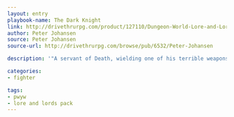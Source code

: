 ```yaml
---
layout: entry
playbook-name: The Dark Knight
link: http://drivethrurpg.com/product/127110/Dungeon-World-Lore-and-Lords-Pack
author: Peter Johansen
source: Peter Johansen
source-url: http://drivethrurpg.com/browse/pub/6532/Peter-Johansen

description: '"A servant of Death, wielding one of his terrible weapons and powers in exchange for a dark price."'

categories:
- fighter

tags:
- pwyw
- lore and lords pack
---
```


